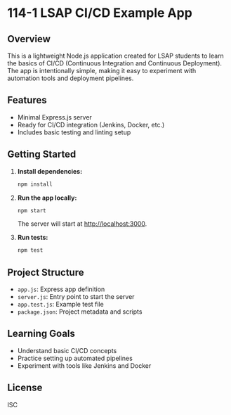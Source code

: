 # 114-1 LSAP CI/CD Example App

## Overview
This is a lightweight Node.js application created for LSAP students to learn the basics of CI/CD (Continuous Integration and Continuous Deployment). The app is intentionally simple, making it easy to experiment with automation tools and deployment pipelines.

## Features
- Minimal Express.js server
- Ready for CI/CD integration (Jenkins, Docker, etc.)
- Includes basic testing and linting setup

## Getting Started
1. **Install dependencies:**
	```bash
	npm install
	```
2. **Run the app locally:**
	```bash
	npm start
	```
	The server will start at [http://localhost:3000](http://localhost:3000).

3. **Run tests:**
	```bash
	npm test
	```

## Project Structure
- `app.js`: Express app definition
- `server.js`: Entry point to start the server
- `app.test.js`: Example test file
- `package.json`: Project metadata and scripts

## Learning Goals
- Understand basic CI/CD concepts
- Practice setting up automated pipelines
- Experiment with tools like Jenkins and Docker

## License
ISC
